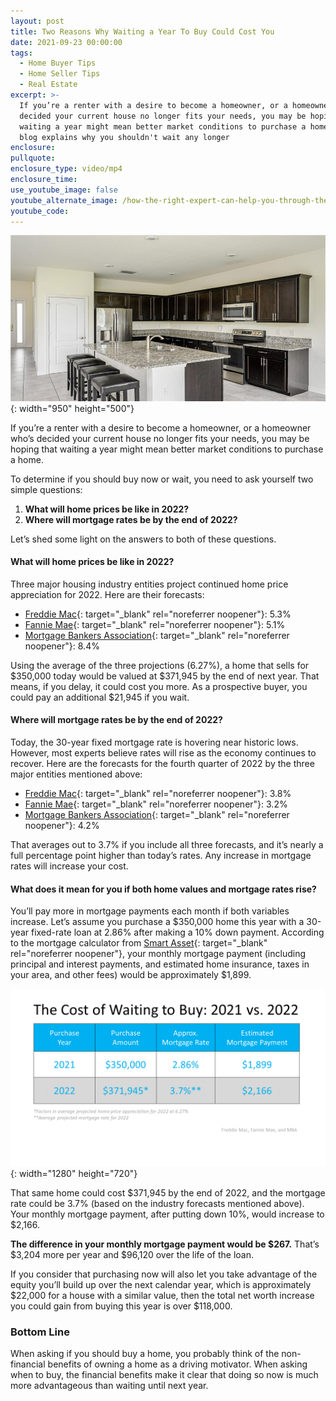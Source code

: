 ```yaml
---
layout: post
title: Two Reasons Why Waiting a Year To Buy Could Cost You
date: 2021-09-23 00:00:00
tags:
  - Home Buyer Tips
  - Home Seller Tips
  - Real Estate
excerpt: >-
  If you’re a renter with a desire to become a homeowner, or a homeowner who’s
  decided your current house no longer fits your needs, you may be hoping that
  waiting a year might mean better market conditions to purchase a home. This
  blog explains why you shouldn't wait any longer
enclosure:
pullquote:
enclosure_type: video/mp4
enclosure_time:
use_youtube_image: false
youtube_alternate_image: /how-the-right-expert-can-help-you-through-the-overwhelming-market-12.png
youtube_code:
---
```

<!-- wp:paragraph -->

![](/10033-w-verona-cir.jpg){: width="950" height="500"}

If you’re a renter with a desire to become a homeowner, or a homeowner who’s decided your current house no longer fits your needs, you may be hoping that waiting a year might mean better market conditions to purchase a home.

<!-- /wp:paragraph --><!-- wp:paragraph -->

To determine if you should buy now or wait, you need to ask yourself two simple questions:

<!-- /wp:paragraph --><!-- wp:list {"ordered":true} -->

1. **What will home prices be like in 2022?**
2. **Where will mortgage rates be by the end of 2022?**

<!-- /wp:list --><!-- wp:paragraph -->

Let’s shed some light on the answers to both of these questions.

<!-- /wp:paragraph --><!-- wp:heading {"level":4} -->

#### **What will home prices be like in 2022?**

<!-- /wp:heading --><!-- wp:paragraph -->

Three major housing industry entities project continued home price appreciation for 2022. Here are their forecasts:

<!-- /wp:paragraph --><!-- wp:list -->

* [Freddie Mac](http://www.freddiemac.com/research/forecast/20210715_quarterly_economic_forecast.page?){: target="_blank" rel="noreferrer noopener"}\: 5.3%
* [Fannie Mae](https://www.fanniemae.com/research-and-insights/forecast){: target="_blank" rel="noreferrer noopener"}\: 5.1%
* [Mortgage Bankers Association](https://www.mba.org/news-research-and-resources/research-and-economics/forecasts-and-commentary){: target="_blank" rel="noreferrer noopener"}\: 8.4%

<!-- /wp:list --><!-- wp:paragraph -->

Using the average of the three projections (6.27%), a home that sells for $350,000 today would be valued at $371,945 by the end of next year. That means, if you delay, it could cost you more. As a prospective buyer, you could pay an additional $21,945 if you wait.

<!-- /wp:paragraph --><!-- wp:heading {"level":4} -->

#### **Where will mortgage rates be by the end of 2022?**

<!-- /wp:heading --><!-- wp:paragraph -->

Today, the 30-year fixed mortgage rate is hovering near historic lows. However, most experts believe rates will rise as the economy continues to recover. Here are the forecasts for the fourth quarter of 2022 by the three major entities mentioned above:

<!-- /wp:paragraph --><!-- wp:list -->

* [Freddie Mac](http://www.freddiemac.com/research/forecast/20210715_quarterly_economic_forecast.page?){: target="_blank" rel="noreferrer noopener"}\: 3.8%
* [Fannie Mae](https://www.fanniemae.com/research-and-insights/forecast){: target="_blank" rel="noreferrer noopener"}\: 3.2%
* [Mortgage Bankers Association](https://www.mba.org/news-research-and-resources/research-and-economics/forecasts-and-commentary){: target="_blank" rel="noreferrer noopener"}\: 4.2%

<!-- /wp:list --><!-- wp:paragraph -->

That averages out to 3.7% if you include all three forecasts, and it’s nearly a full percentage point higher than today’s rates. Any increase in mortgage rates will increase your cost.

<!-- /wp:paragraph --><!-- wp:heading {"level":4} -->

#### **What does it mean for you if both home values and mortgage rates rise?**

<!-- /wp:heading --><!-- wp:paragraph -->

You’ll pay more in mortgage payments each month if both variables increase. Let’s assume you purchase a $350,000 home this year with a 30-year fixed-rate loan at 2.86% after making a 10% down payment. According to the mortgage calculator from&nbsp;[Smart Asset](https://smartasset.com/mortgage/mortgage-calculator#tsc4HcSJb9){: target="_blank" rel="noreferrer noopener"}, your monthly mortgage payment (including principal and interest payments, and estimated home insurance, taxes in your area, and other fees) would be approximately $1,899.

<!-- /wp:paragraph --><!-- wp:image {"align":"center","id":99373,"linkDestination":"custom"} -->

![](/20210923-mem-eng-1.png){: width="1280" height="720"}

<!-- /wp:image --><!-- wp:paragraph -->

That same home could cost $371,945 by the end of 2022, and the mortgage rate could be 3.7% (based on the industry forecasts mentioned above). Your monthly mortgage payment, after putting down 10%, would increase to $2,166.

<!-- /wp:paragraph --><!-- wp:paragraph -->

**The difference in your monthly mortgage payment would be $267.**&nbsp;That’s $3,204 more per year and $96,120 over the life of the loan.

<!-- /wp:paragraph --><!-- wp:paragraph -->

If you consider that purchasing now will also let you take advantage of the equity you’ll build up over the next calendar year, which is approximately $22,000 for a house with a similar value, then the total net worth increase you could gain from buying this year is over $118,000.

<!-- /wp:paragraph --><!-- wp:heading {"level":3} -->

### **Bottom Line**

<!-- /wp:heading --><!-- wp:paragraph -->

When asking if you should buy a home, you probably think of the non-financial benefits of owning a home as a driving motivator. When asking when to buy, the financial benefits make it clear that doing so now is much more advantageous than waiting until next year.

<!-- /wp:paragraph -->
